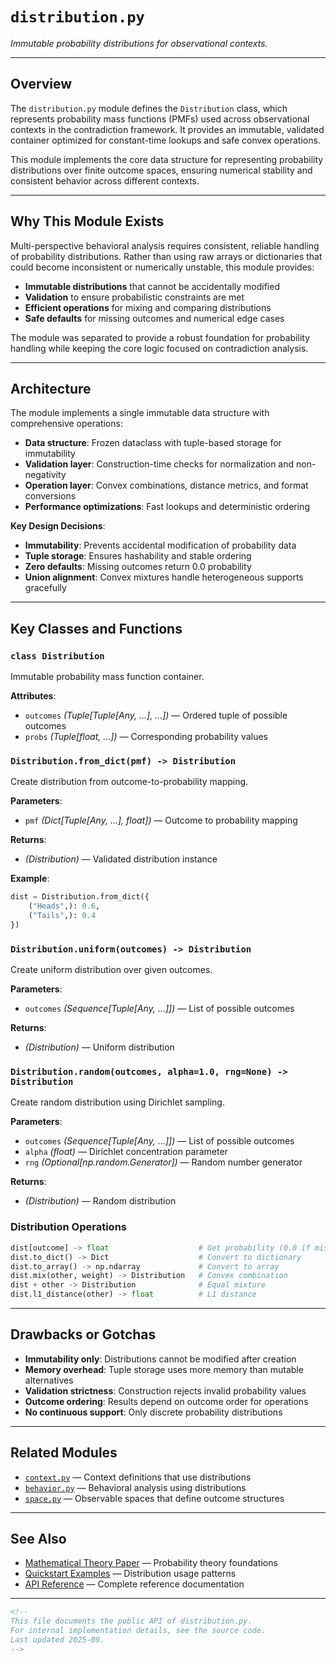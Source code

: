 # `distribution.py`

*Immutable probability distributions for observational contexts.*

---

## Overview

The `distribution.py` module defines the `Distribution` class, which represents probability mass functions (PMFs) used across observational contexts in the contradiction framework. It provides an immutable, validated container optimized for constant-time lookups and safe convex operations.

This module implements the core data structure for representing probability distributions over finite outcome spaces, ensuring numerical stability and consistent behavior across different contexts.

---

## Why This Module Exists

Multi-perspective behavioral analysis requires consistent, reliable handling of probability distributions. Rather than using raw arrays or dictionaries that could become inconsistent or numerically unstable, this module provides:

* **Immutable distributions** that cannot be accidentally modified
* **Validation** to ensure probabilistic constraints are met
* **Efficient operations** for mixing and comparing distributions
* **Safe defaults** for missing outcomes and numerical edge cases

The module was separated to provide a robust foundation for probability handling while keeping the core logic focused on contradiction analysis.

---

## Architecture

The module implements a single immutable data structure with comprehensive operations:

- **Data structure**: Frozen dataclass with tuple-based storage for immutability
- **Validation layer**: Construction-time checks for normalization and non-negativity
- **Operation layer**: Convex combinations, distance metrics, and format conversions
- **Performance optimizations**: Fast lookups and deterministic ordering

**Key Design Decisions**:
- **Immutability**: Prevents accidental modification of probability data
- **Tuple storage**: Ensures hashability and stable ordering
- **Zero defaults**: Missing outcomes return 0.0 probability
- **Union alignment**: Convex mixtures handle heterogeneous supports gracefully

---

## Key Classes and Functions

### `class Distribution`

Immutable probability mass function container.

**Attributes**:

* `outcomes` *(Tuple[Tuple[Any, ...], ...])* — Ordered tuple of possible outcomes
* `probs` *(Tuple[float, ...])* — Corresponding probability values

### `Distribution.from_dict(pmf) -> Distribution`

Create distribution from outcome-to-probability mapping.

**Parameters**:

* `pmf` *(Dict[Tuple[Any, ...], float])* — Outcome to probability mapping

**Returns**:

* *(Distribution)* — Validated distribution instance

**Example**:

```python
dist = Distribution.from_dict({
    ("Heads",): 0.6,
    ("Tails",): 0.4
})
```

### `Distribution.uniform(outcomes) -> Distribution`

Create uniform distribution over given outcomes.

**Parameters**:

* `outcomes` *(Sequence[Tuple[Any, ...]])* — List of possible outcomes

**Returns**:

* *(Distribution)* — Uniform distribution

### `Distribution.random(outcomes, alpha=1.0, rng=None) -> Distribution`

Create random distribution using Dirichlet sampling.

**Parameters**:

* `outcomes` *(Sequence[Tuple[Any, ...]])* — List of possible outcomes
* `alpha` *(float)* — Dirichlet concentration parameter
* `rng` *(Optional[np.random.Generator])* — Random number generator

**Returns**:

* *(Distribution)* — Random distribution

### Distribution Operations

```python
dist[outcome] -> float                    # Get probability (0.0 if missing)
dist.to_dict() -> Dict                    # Convert to dictionary
dist.to_array() -> np.ndarray             # Convert to array
dist.mix(other, weight) -> Distribution   # Convex combination
dist + other -> Distribution              # Equal mixture
dist.l1_distance(other) -> float          # L1 distance
```

---

## Drawbacks or Gotchas

* **Immutability only**: Distributions cannot be modified after creation
* **Memory overhead**: Tuple storage uses more memory than mutable alternatives
* **Validation strictness**: Construction rejects invalid probability values
* **Outcome ordering**: Results depend on outcome order for operations
* **No continuous support**: Only discrete probability distributions

---

## Related Modules

* [`context.py`](../context.md) — Context definitions that use distributions
* [`behavior.py`](../behavior.md) — Behavioral analysis using distributions
* [`space.py`](../space.md) — Observable spaces that define outcome structures

---

## See Also

* [Mathematical Theory Paper](../../docs/paper/A%20Mathematical%20Theory%20of%20Contradiction.pdf) — Probability theory foundations
* [Quickstart Examples](../../../examples/) — Distribution usage patterns
* [API Reference](../../docs/api/) — Complete reference documentation

---

```markdown
<!--
This file documents the public API of distribution.py.
For internal implementation details, see the source code.
Last updated 2025-09.
-->
```
